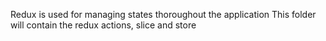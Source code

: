 Redux is used for managing states thoroughout the application
This folder will contain the redux actions, slice and store